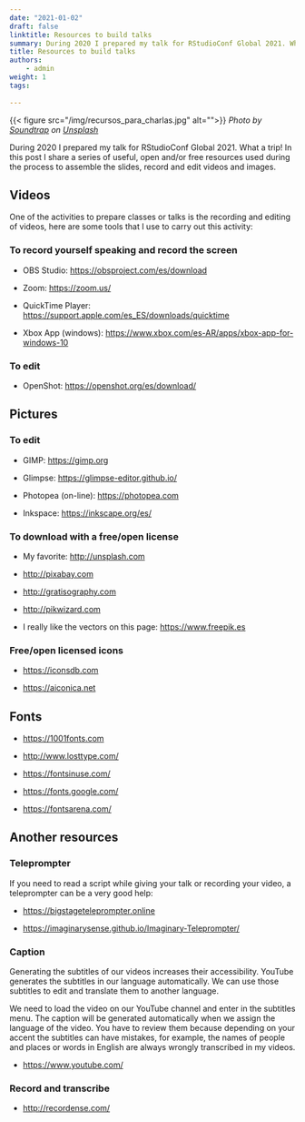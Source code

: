 ```yaml
---
date: "2021-01-02"
draft: false
linktitle: Resources to build talks
summary: During 2020 I prepared my talk for RStudioConf Global 2021. What a trip! In this post i sahre a series of useful resources used during the process. 
title: Resources to build talks
authors: 
    - admin
weight: 1
tags: 
  
---
```


{{< figure src="/img/recursos_para_charlas.jpg" alt="">}}
*<span>Photo by <a href="https://unsplash.com/@soundtrap?utm_source=unsplash&amp;utm_medium=referral&amp;utm_content=creditCopyText">Soundtrap</a> on <a href="https://unsplash.com/?utm_source=unsplash&amp;utm_medium=referral&amp;utm_content=creditCopyText">Unsplash</a></span>*


During 2020 I prepared my talk for RStudioConf Global 2021. What a trip! In this post I share a series of useful, open and/or free resources used during the process to assemble the slides, record and edit videos and images.

## Videos

One of the activities to prepare classes or talks is the recording and editing of videos, here are some tools that I use to carry out this activity:

### To record yourself speaking and record the screen

* OBS Studio: https://obsproject.com/es/download

* Zoom: https://zoom.us/

* QuickTime Player: https://support.apple.com/es_ES/downloads/quicktime

* Xbox App (windows): https://www.xbox.com/es-AR/apps/xbox-app-for-windows-10

### To edit

* OpenShot: https://openshot.org/es/download/


## Pictures

### To edit

* GIMP: https://gimp.org

* Glimpse: https://glimpse-editor.github.io/

* Photopea (on-line): https://photopea.com

* Inkspace: https://inkscape.org/es/


### To download with a free/open license

* My favorite: http://unsplash.com

* http://pixabay.com

* http://gratisography.com

* http://pikwizard.com

* I really like the vectors on this page: https://www.freepik.es

### Free/open licensed icons

* https://iconsdb.com

* https://aiconica.net

## Fonts 

* https://1001fonts.com

* http://www.losttype.com/

* https://fontsinuse.com/

* https://fonts.google.com/

* https://fontsarena.com/

## Another resources

### Teleprompter

If you need to read a script while giving your talk or recording your video, a teleprompter can be a very good help:

* https://bigstageteleprompter.online

* https://imaginarysense.github.io/Imaginary-Teleprompter/

### Caption

Generating the subtitles of our videos increases their accessibility. YouTube generates the subtitles in our language automatically. We can use those subtitles to edit and translate them to another language.

We need to load the video on our YouTube channel and enter in the subtitles menu. The caption will be generated automatically when we assign the language of the video. You have to review them because depending on your accent the subtitles can have mistakes, for example, the names of people and places or words in English are always wrongly transcribed in my videos.

* https://www.youtube.com/ 

### Record and transcribe

* http://recordense.com/
